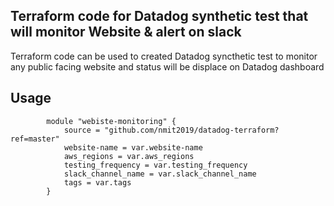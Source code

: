 ## Terraform code for Datadog synthetic test that will monitor Website & alert on slack

Terraform code can be used to created Datadog syncthetic test to monitor any public facing website and status will be displace on Datadog dashboard

## Usage

```hcl
        module "webiste-monitoring" {
            source = "github.com/nmit2019/datadog-terraform?ref=master"
            website-name = var.website-name
            aws_regions = var.aws_regions
            testing_frequency = var.testing_frequency
            slack_channel_name = var.slack_channel_name
            tags = var.tags
        }

```

